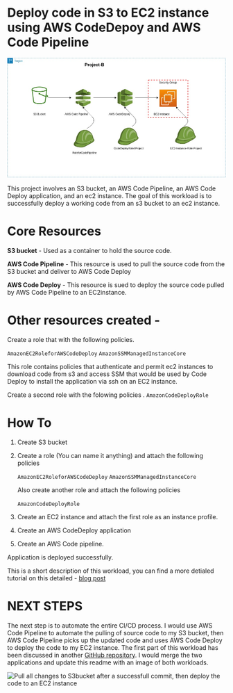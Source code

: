 # Deploy code in S3 to EC2 instance using AWS CodeDepoy and AWS Code Pipeline

![Deploy code in S3 to EC2 instance using AWS CodeDepoy and AWS Code Pipeline](https://github.com/blackxavier/code-deploy-test/blob/main/code-deploy.jpg "Deploy code in S3 to EC2 instance using AWS CodeDepoy and AWS Code Pipeline")

This project involves an S3 bucket, an AWS Code Pipeline, an AWS Code Deploy application, and an ec2 instance. The goal of this workload is to successfully deploy a working code from an s3 bucket to an ec2 instance. 

# Core Resources 
 __S3 bucket__ - Used as a container to hold the source code. 

 __AWS Code Pipeline__ - This resource is used to pull the source code from the S3 bucket and deliver to AWS Code Deploy

 __AWS Code Deploy__ - This resource is sued to deploy the source code pulled by AWS Code Pipeline to an EC2instance. 


# Other resources created - 

Create a role that with the following policies.

``` AmazonEC2RoleforAWSCodeDeploy ```
``` AmazonSSMManagedInstanceCore ```

 This role contains policies that authenticate and permit ec2 instances to download code from s3 and access SSM that would be used by Code Deploy to install the application via ssh on an EC2 instance. 

Create a second role with the folowing policies . 
```` AmazonCodeDeployRole ````



# How To

1. Create S3 bucket
 2. Create a role (You can name it anything) and attach the following policies

     ```` AmazonEC2RoleforAWSCodeDeploy ````
        ```` AmazonSSMManagedInstanceCore ````

    Also create another role and attach the following policies

      ```` AmazonCodeDeployRole ````
3. Create an EC2 instance and attach the first role as an instance profile. 

4. Create an AWS CodeDeploy application
5. Create an AWS Code pipeline. 

Application is deployed successfully. 

 This is a short description of this workload,  you can find a more detialed tutorial on this detailed - [blog post](https://medium.com/@GeorgeBaidooJr/ci-cd-pipeline-deploy-a-simple-application-to-an-aws-ec2-instance-via-codedeploy-9fe0fb8f7130 )

# NEXT STEPS

The next step is to automate the entire CI/CD process. I would use AWS Code Pipeline to automate the pulling of source code to my S3 bucket, then AWS Code Pipeline picks up the updated code and uses AWS Code Deploy to deploy the code to my EC2 instance. The first part of this workload has been discussed in another [GitHub repository](https://github.com/blackxavier/code-pipeline-test ). I would merge the two applications and update this readme with an image of both workloads.


![Pull all changes to S3bucket after a successfull commit, then deploy the code to an EC2 instance](https://github.com/blackxavier/code-deploy-test/blob/main/code-deploy-with-pipeline.jpg "Pull all changes to S3bucket after a successfull commit, then deploy the code to an EC2 instance")
